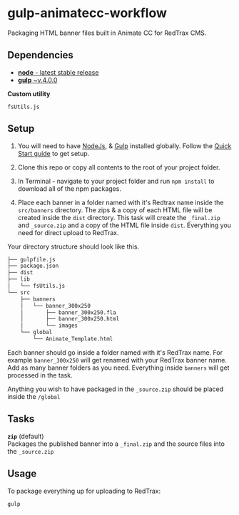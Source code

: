 # gulp-animatecc-workflow
Packaging HTML banner files built in Animate CC for RedTrax CMS.

## Dependencies
- [**node** - latest stable release](https://nodejs.org/en/)
- [**gulp** ~v.4.0.0](https://www.npmjs.com/package/gulp)

**Custom utility**
```cli
fsUtils.js
```

## Setup
1) You will need to have [NodeJs](https://nodejs.org/en/), & [Gulp](https://www.npmjs.com/package/gulp) installed globally. Follow the [Quick Start guide](https://gulpjs.com/docs/en/getting-started/quick-start) to get setup. 

2) Clone this repo or copy all contents to the root of your project folder.

3) In Terminal - navigate to your project folder and run `npm install` to download all of the npm packages.

4) Place each banner in a folder named with it's Redtrax name inside the `src/banners` directory. The zips & a copy of each HTML file will be created inside the `dist` directory. This task will create the `_final.zip` and `_source.zip` and a copy of the HTML file inside `dist`. Everything you need for direct upload to RedTrax.

Your directory structure should look like this.

```bash
├── gulpfile.js
├── package.json
├── dist
├── lib
│   └── fsUtils.js
└── src
    ├── banners
    │   └── banner_300x250
    │       ├── banner_300x250.fla
    │       ├── banner_300x250.html
    │       └── images
    └── global
        └── Animate_Template.html
```
Each banner should go inside a folder named with it's RedTrax name. For example `banner_300x250` will get renamed with your RedTrax banner name. Add as many banner folders as you need. Everything inside `banners` will get processed in the task.

Anything you wish to have packaged in the `_source.zip` should be placed inside the `/global`

## Tasks

**`zip`** (default)\
Packages the published banner into a `_final.zip` and the source files into the `_source.zip`

## Usage

To package everything up for uploading to RedTrax:

```cli
gulp
```


